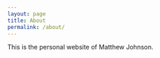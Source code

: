 ```yaml
---
layout: page
title: About
permalink: /about/
---
```


This is the personal website of Matthew Johnson.